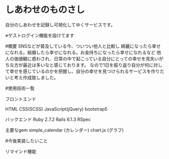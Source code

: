 # しあわせのものさし

自分のしあわせを記録し可視化してゆくサービスです。

※ゲストログイン機能を設けてます

#概要
SNSなどが普及している今、ついつい他人と比較し
綺麗になったら幸せになれる。結婚したら幸せになれる。お金持ちになったら幸せになれるなど
他人の価値観に惑わされ、日常の中で起こっている自分にとっての幸せを見失いがちな方が最近は多いなと感じております。
なので1日を振り返り自分が何に対して幸せを感じているのかを把握し、自分の幸せを見つけられるサービスを作りたいと考え作成致しました。

#使用技術一覧

フロントエンド

HTML
CSS(SCSS)
JavaScript(jQuery)
bootstrap5

バックエンド
Ruby 2.7.2
Rails 6.1.3
RSpec

主要なgem
simple_calendar (カレンダー)
chart.js (グラフ)

#今後実装したいこと

リマインド機能
